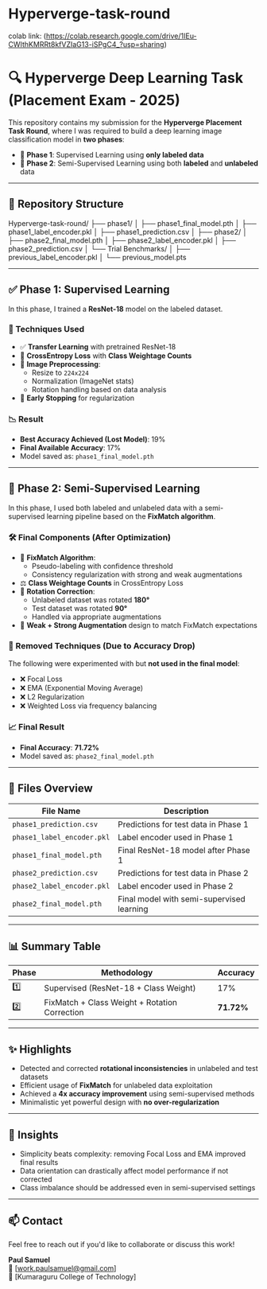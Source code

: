 # Hyperverge-task-round
colab link: (https://colab.research.google.com/drive/1IEu-CWIthKMRRt8kfVZIaG13-iSPgC4_?usp=sharing)

# 🔍 Hyperverge Deep Learning Task (Placement Exam - 2025)

This repository contains my submission for the **Hyperverge Placement Task Round**, where I was required to build a deep learning image classification model in **two phases**:

- 📌 **Phase 1**: Supervised Learning using **only labeled data**
- 🔄 **Phase 2**: Semi-Supervised Learning using both **labeled** and **unlabeled** data

---

## 📁 Repository Structure

Hyperverge-task-round/
├── phase1/
│   ├── phase1_final_model.pth
│   ├── phase1_label_encoder.pkl
│   ├── phase1_prediction.csv
│
├── phase2/
│   ├── phase2_final_model.pth
│   ├── phase2_label_encoder.pkl
│   ├── phase2_prediction.csv
│   └── Trial Benchmarks/
│       ├── previous_label_encoder.pkl
│       └── previous_model.pts


---

## ✅ Phase 1: Supervised Learning

In this phase, I trained a **ResNet-18** model on the labeled dataset.

### 🔧 Techniques Used

- ✅ **Transfer Learning** with pretrained ResNet-18
- 🧮 **CrossEntropy Loss** with **Class Weightage Counts**
- 🧼 **Image Preprocessing**:
  - Resize to `224x224`
  - Normalization (ImageNet stats)
  - Rotation handling based on data analysis
- 🔁 **Early Stopping** for regularization

### 📉 Result

- **Best Accuracy Achieved (Lost Model)**: 19%
- **Final Available Accuracy**: 17%
- Model saved as: `phase1_final_model.pth`

---

## 🔁 Phase 2: Semi-Supervised Learning

In this phase, I used both labeled and unlabeled data with a semi-supervised learning pipeline based on the **FixMatch algorithm**.

### 🛠️ Final Components (After Optimization)

- 📌 **FixMatch Algorithm**:
  - Pseudo-labeling with confidence threshold
  - Consistency regularization with strong and weak augmentations
- ⚖️ **Class Weightage Counts** in CrossEntropy Loss
- 🔄 **Rotation Correction**:
  - Unlabeled dataset was rotated **180°**
  - Test dataset was rotated **90°**
  - Handled via appropriate augmentations
- 🔁 **Weak + Strong Augmentation** design to match FixMatch expectations

### 🚫 Removed Techniques (Due to Accuracy Drop)

The following were experimented with but **not used in the final model**:
- ❌ Focal Loss
- ❌ EMA (Exponential Moving Average)
- ❌ L2 Regularization
- ❌ Weighted Loss via frequency balancing

### 📈 Final Result

- **Final Accuracy**: **71.72%**
- Model saved as: `phase2_final_model.pth`

---

## 📄 Files Overview

| File Name                  | Description                                 |
|---------------------------|---------------------------------------------|
| `phase1_prediction.csv`   | Predictions for test data in Phase 1        |
| `phase1_label_encoder.pkl`| Label encoder used in Phase 1               |
| `phase1_final_model.pth`  | Final ResNet-18 model after Phase 1         |
| `phase2_prediction.csv`   | Predictions for test data in Phase 2        |
| `phase2_label_encoder.pkl`| Label encoder used in Phase 2               |
| `phase2_final_model.pth`  | Final model with semi-supervised learning   |

---

## 📊 Summary Table

| Phase  | Methodology                        | Accuracy  |
|--------|-------------------------------------|-----------|
| 1️⃣     | Supervised (ResNet-18 + Class Weight) | 17%       |
| 2️⃣     | FixMatch + Class Weight + Rotation Correction | **71.72%** |

---

## ✨ Highlights

- Detected and corrected **rotational inconsistencies** in unlabeled and test datasets
- Efficient usage of **FixMatch** for unlabeled data exploitation
- Achieved a **4x accuracy improvement** using semi-supervised methods
- Minimalistic yet powerful design with **no over-regularization**

---

## 🧠 Insights

- Simplicity beats complexity: removing Focal Loss and EMA improved final results
- Data orientation can drastically affect model performance if not corrected
- Class imbalance should be addressed even in semi-supervised settings

---

## 📫 Contact

Feel free to reach out if you'd like to collaborate or discuss this work!

**Paul Samuel**  
📧 [work.paulsamuel@gmail.com]  
🏫 [Kumaraguru College of Technology]